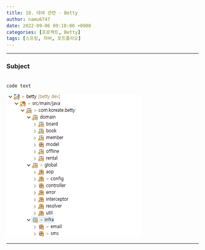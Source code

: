 ```yaml
---
title: 10. 대여 관련 - Betty
author: namu6747
date: 2022-09-06 09:10:00 +0900
categories: [프로젝트, Betty]
tags: [스프링, 자바, 포트폴리오]
---
```


<hr/>

### Subject

```java

code text

```

<!-- image comment -->
![Desktop View](/assets/img/betty/package/package-all.png)
<hr/>

